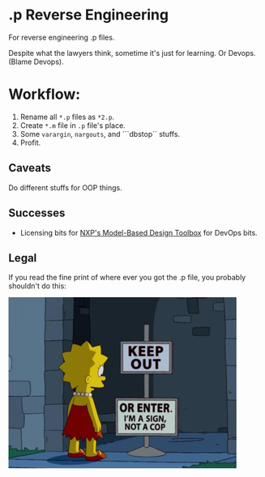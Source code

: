 # .p Reverse Engineering

For reverse engineering .p files.

Despite what the lawyers think, sometime it's just for learning. Or Devops. (Blame Devops).

# Workflow:

1. Rename all ```*.p``` files as ```*2.p```.
2. Create ```*.m``` file in ```.p``` file's place.
3. Some ```varargin```, ```nargouts```, and ```dbstop`` stuffs.
4. Profit.

## Caveats

Do different stuffs for OOP things.

## Successes

- Licensing bits for [NXP's Model-Based Design Toolbox](https://www.nxp.com/design/automotive-software-and-tools/model-based-design-toolbox:MC_TOOLBOX) for DevOps bits.


## Legal

If you read the fine print of where ever you got the .p file, you probably shouldn't do this:

![](.notacop.jpg)